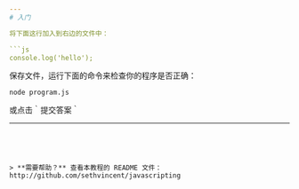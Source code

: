 ```yaml
---
# 入门

将下面这行加入到右边的文件中：

```js
console.log('hello');
```

保存文件，运行下面的命令来检查你的程序是否正确：

`node program.js`

或点击｀提交答案｀

---  
```




> **需要帮助？** 查看本教程的 README 文件：http://github.com/sethvincent/javascripting

